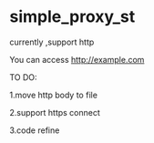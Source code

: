 # simple_proxy_st

currently ,support http

You can access http://example.com

TO DO:

1.move http body to file

2.support https connect

3.code refine